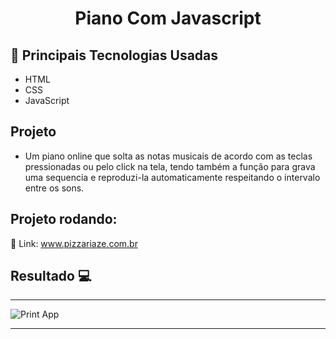 <h1 align="center">Piano Com Javascript</h1>

## 🚀 Principais Tecnologias Usadas 
<ul>
    <li>HTML</li>
    <li>CSS</li>
    <li>JavaScript</li>  
</ul>

## Projeto

- Um piano online que solta as notas musicais de acordo com as teclas pressionadas ou pelo click na tela, tendo também a função para grava uma sequencia e reproduzi-la automaticamente respeitando o intervalo entre os sons.

 ## Projeto rodando:
 
 🔰 Link: <a href="https://pizzaria-ze.netlify.app/">www.pizzariaze.com.br</a>
## Resultado 💻
 <hr>
 <div style="display: flex;">
    <img src="https://i.imgur.com/6dlPd98.png" alt="Print App">
 </div>

 <hr>

